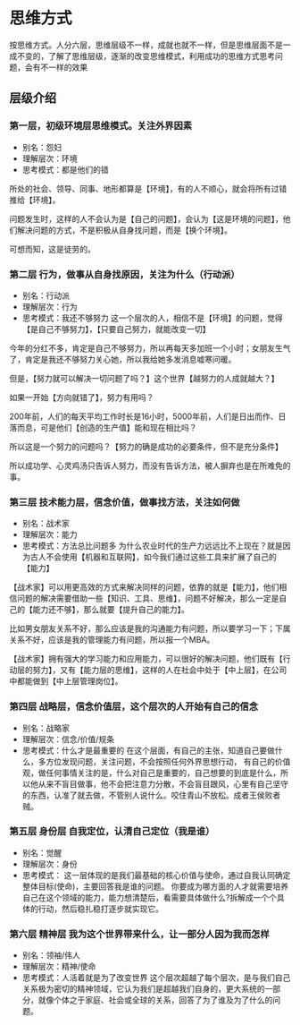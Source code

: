 # 思维方式

按思维方式。人分六层，思维层级不一样，成就也就不一样，但是思维层面不是一成不变的，了解了思维层级，逐渐的改变思维模式，利用成功的思维方式思考问题，会有不一样的效果

## 层级介绍

### 第一层，初级环境层思维模式。关注外界因素

- 别名：怨妇
- 理解层次：环境
- 思考模式：都是他们的错

所处的社会、领导、同事、地形都算是【环境】，有的人不顺心，就会将所有过错推给【环境】。

问题发生时，这样的人不会认为是【自己的问题】，会认为【这是环境的问题】，他们解决问题的方式，不是积极从自身找问题，而是【换个环境】。

可想而知，这是徒劳的。

### 第二层 行为，做事从自身找原因，关注为什么（行动派）

- 别名：行动派
- 理解层次：行为
- 思考模式：我还不够努力
这一个层次的人，相信不是【环境】的问题，觉得【是自己不够努力】，【只要自己努力，就能改变一切】

今年的分红不多，肯定是自己不够努力，所以再每天多加班一个小时；女朋友生气了，肯定是我还不够努力关心她，所以我给她多发消息嘘寒问暖。

但是，【努力就可以解决一切问题了吗？】这个世界【越努力的人成就越大？】

如果一开始【方向就错了】，努力有用吗？

200年前，人们的每天平均工作时长是16小时，5000年前，人们是日出而作、日落而息，可是他们【创造的生产值】能和现在相比吗？

所以这是一个努力的问题吗？【努力的确是成功的必要条件，但不是充分条件】

所以成功学、心灵鸡汤只告诉人努力，而没有告诉方法，被人摒弃也是在所难免的事。

### 第三层 技术能力层，信念价值，做事找方法，关注如何做

- 别名：战术家
- 理解层次：能力
- 思考模式：方法总比问题多
为什么农业时代的生产力远远比不上现在？就是因为古人不会使用【机器和互联网】，如今我们通过这些工具来扩展了自己的【能力】

【战术家】可以用更高效的方式来解决同样的问题，依靠的就是【能力】，他们相信问题的解决需要借助一些【知识、工具、思维】，问题不好解决，那么一定是自己的【能力还不够】，那么就要【提升自己的能力】。

比如男女朋友关系不好，那么应该是我的沟通能力有问题，所以要学习一下；下属关系不好，应该是我的管理能力有问题，所以报一个MBA。

【战术家】拥有强大的学习能力和应用能力，可以很好的解决问题，他们既有【行动层的努力】，又有【能力层的思维】，这样的人在社会中处于【中上层】，在公司中都能做到【中上层管理岗位】。

### 第四层 战略层，信念价值层，这个层次的人开始有自己的信念

- 别名：战略家
- 理解层次：信念/价值/规条
- 思考模式：什么才是最重要的
在这个层面，有自己的主张，知道自己要做什么，多方位发现问题，关注问题，不会按照任何外界思想行动， 有自己的价值观，做任何事情关注的是，什么对自己是重要的，自己想要的到底是什么，所以他从来不盲目做事，他不会把注意力分散，不会盲目跟风，心里有自己坚守的东西，认准了就去做，不管别人说什么。咬住青山不放松。成者王侯败者贼。

### 第五层 身份层 自我定位，认清自己定位（我是谁）

- 别名：觉醒
- 理解层次：身份
- 思考模式：
这一层体现的是我们最基础的核心价值与使命，通过自我认同确定整体目标(使命)，主要回答我是谁的问题。 你要成为哪方面的人才就需要培养自己在这个领域的能力，能力想清楚后，看需要具体做什么?拆解成一个个具体的行动，然后稳扎稳打逐步就实现它。

### 第六层 精神层 我为这个世界带来什么，让一部分人因为我而怎样

- 别名：领袖/伟人
- 理解层次：精神/使命
- 思考模式：人活着就是为了改变世界
这个层次超越了每个层次，是与我们自己关系极为密切的精神领域，它认为我们是超越我们自身的，更大系统的一部分，就像个体之于家庭、社会或全球的关系，回答了为了谁及为了什么的问题。
